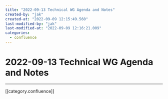 ```yaml
---
title: "2022-09-13 Technical WG Agenda and Notes"
created-by: "jak"
created-at: "2022-09-09 12:15:49.560"
last-modified-by: "jak"
last-modified-at: "2022-09-09 12:16:21.009"
categories:
  - confluence
---
```


# 2022-09-13 Technical WG Agenda and Notes


---

[[category.confluence]]
